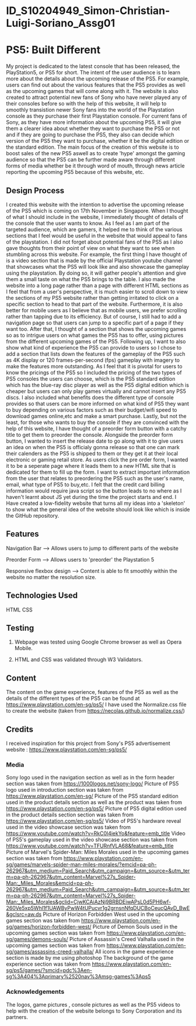 # ID_S10204949_Simon-Christian-Luigi-Soriano_Assg01

# PS5: Built Different

My project is dedicated to the latest console that has been released, the PlayStation5, or PS5 for short. The intent of the user audience is to learn more about the details about the upcoming release of the PS5. For example, users can find out about the various features that the PS5 provides as well as the upcoming games that will come along with it. The website is also created to attract potential new fans of Sony who have never played any of their consoles before so with the help of this website, it will help to smoothly transistion newer Sony fans into the world of the Playstation console as they purchase their first Playstation console. For current fans of Sony, as they have more information about the upcoming PS5, it will give them a clearer idea about whether they want to purchase the PS5 or not and if they are going to purchase the PS5, they also can decide which version of the PS5 they want to purchase, whether it be the digital edition or the standard edition. The main focus of the creation of this website is to boost sales of the new PS5 aswell as to create 'hype' amongst the gaming audience so that the PS5 can be further made aware through different forms of media whether be it through word of mouth, through news article reporting the upcoming PS5 because of this website, etc.

## Design Process

I created this website with the intention to advertise the upcoming release of the PS5 which is coming on 17th November in Singapore. When I thought of what I should include in the website, I immediately thought of details of the console that the user wants to know. As I feel as I am part of the targeted audience, which are gamers, it helped me to think of the various sections that I feel would be useful in the website that would appeal to fans of the playstation. I did not forget about potential fans of the PS5 as I also gave thoughts from their point of view on what they want to see when stumbling across this website. For example, the first thing I have thought of is a video section that is made by the official Playstation youtube channel that showcases what the PS5 will look like and also showcase the gameplay using the playstation. By doing so, it will gather people's attention and give them a small taste on what the PS5 brings to the table. I also made the website into a long page rather than a page with different HTML sections as I feel that from a user's perspective, it is much easier to scroll down to view the sections of my PS5 website rather than getting irritated to click on a specific section to head to that part of the website. Furthermore, it is also better for mobile users as I believe that as mobile users, we prefer scrolling rather than tapping due to its efficiency. But of course, I still had to add a navigation page so that users can jump to a specific part of a page if they want too. After that, I thought of a section that shows the upcoming games so as to intrigue users on what games the PS5 has to offer, using pictures from the different upcoming games of the PS5. Following up, I want to also show what kind of experience the PS5 can provide to users so I chose to add a section that lists down the features of the gameplay of the PS5 such as 4K display or 120 frames-per-second (fps) gameplay with imagery to make the features more outstanding. As I feel that it is pivotal for users to know the pricings of the PS5 so I included the pricing of the two types of PS5 consoles the users can choose, which is the PS5 standard edition which has the blue-ray disc player as well as the PS5 digital edition which is cheaper but users can only play games virtually and cannot insert any PS5 discs. I also included what benefits does the different type of console provides so that users can be more informed on what kind of PS5 they want to buy depending on various factors such as their budget/wifi speed to download games online,etc and make a smart purchase. Lastly, but not the least, for those who wants to buy the console if they are convinced with the help of this website, I have thought of a preorder form button with a catchy title to get them to preorder the console. Alongside the preorder form button, I wanted to insert the release date to go along with it to give users an idea on when the PS5 is officialy gonna release so that one can mark their calenders as the PS5 is shipped to them or they get it at their local electronic or gaming retail store. As users click the pre order form, I wanted it to be a seperate page where it leads them to a new HTML site that is dedicated for them to fill up the form. I want to extract important information from the user that relates to preordering the PS5 such as the user's name, email, what type of PS5 to buy,etc. I felt that the credit card billing information would require java script so the button leads to no where as I haven't learnt about JS yet during the time the project starts and end. I Have created a low-fidelity website that turns all my ideas into a 'skeleton' to show what the general idea of the website should look like which is inside the GitHub repository.


## Features

Navigation Bar --> Allows users to jump to different parts of the website

Preorder Form --> Allows users to 'preorder' the Playstation 5

Responsive flexbox design --> Content is able to fit smoothly within the website no matter the resolution size.

 
## Technologies Used
HTML
CSS

## Testing
1. Webpage was tested using Google Chrome browser as well as Opera Mobile.

2. HTML and CSS was validated through W3 Validators.

## Content

The content on the game experience, features of the PS5 as well as the details of the different types of the PS5 can be found at https://www.playstation.com/en-sg/ps5/
I have used the Normalize.css file to create the website (taken from https://necolas.github.io/normalize.css/)

## Credits

I received inspiration for this project from Sony's PS5 advertisement website : https://www.playstation.com/en-sg/ps5/


### Media
Sony logo used in the navigation section as well as in the form header section was taken from https://1000logos.net/sony-logo/
Picture of PS5 logo used in introduction section  was taken from https://www.playstation.com/en-sg/
Picture of the PS5 standard edition used in the product details section as well as the product  was taken from https://www.playstation.com/en-sg/ps5/
Picture of PS5 digital edition used in the product details section section was taken from https://www.playstation.com/en-sg/ps5/
Video of PS5's hardware reveal used in the video showcase section was taken from https://www.youtube.com/watch?v=RkC0l4iekYo&feature=emb_title
Video of PS5's gameplay used in the video showcase section was taken from https://www.youtube.com/watch?v=TFURnfVLA68&feature=emb_title
Picture of Marvel's Spider-Man: Miles Morales used in the upcoming games section was taken from https://www.playstation.com/en-sg/games/marvels-spider-man-miles-morales/?emcid=pa-ph-262967&utm_medium=Paid_Search&utm_campaign=&utm_source=&utm_term=pa-ph-262967&utm_content=Marvel%27s_Spider-Man:_Miles_Morales&emcid=pa-ph-262967&utm_medium=Paid_Search&utm_campaign=&utm_source=&utm_term=pa-ph-262967&utm_content=Marvel%27s_Spider-Man:_Miles_Morales&gclid=CjwKCAiAzNj9BRBDEiwAPsL0d5PH6wf-260Ve5xp5Whl1f1UAWByPwW4tUPucvr1g2grnsnNfqDUCBoCeucQAvD_BwE&gclsrc=aw.ds
Picture of Horizon Forbidden West used in the upcoming games section was taken from  https://www.playstation.com/en-sg/games/horizon-forbidden-west/
Picture of Demon Souls used in the upcoming games section was taken from https://www.playstation.com/en-sg/games/demons-souls/
Picture of Assassin's Creed Valhalla used in the upcoming games section was taken from https://www.playstation.com/en-sg/games/assassins-creed-valhalla/
All icons in the game experience section is made by me using photoshop
The background of the game experience section was taken from https://www.playstation.com/en-sg/ps5/games/?smcid=pdc%3Aen-sg%3A404%3Aprimary%2520nav%3Amsg-games%3Aps5
### Acknowledgements

The logos, game pictures , console pictures as well as the PS5 videos to help with the creation of the website belongs to Sony Corporation and its partners.



